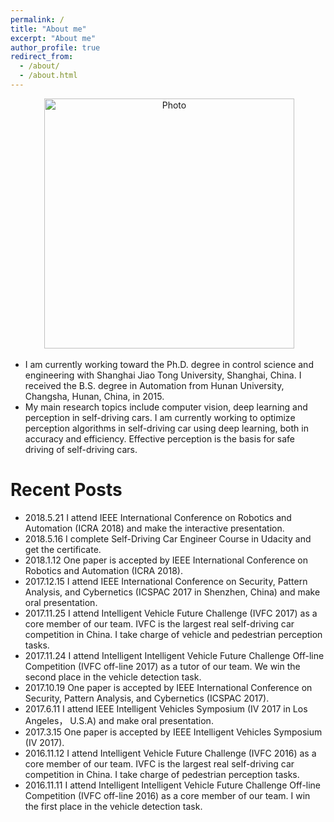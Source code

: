 ```yaml
---
permalink: /
title: "About me"
excerpt: "About me"
author_profile: true
redirect_from: 
  - /about/
  - /about.html
---
```


<p align="center">
  <img src="https://qianyeqiang.github.io/images/qianyeqiang.png?raw=true" alt="Photo" style="width: 400px;"/> 
</p>

* I am currently working toward the Ph.D. degree in control science and engineering with Shanghai Jiao Tong University, Shanghai, China. I received the B.S. degree in Automation from Hunan University, Changsha, Hunan, China, in 2015. 
* My main research topics include computer vision, deep learning and perception in self-driving cars. I am currently working to optimize perception algorithms in self-driving car using deep learning, both in accuracy and efficiency. Effective perception is the basis for safe driving of self-driving cars.


Recent Posts
======
* 2018.5.21 I attend IEEE International Conference on Robotics and Automation (ICRA 2018) and make the interactive presentation. 
* 2018.5.16 I complete Self-Driving Car Engineer Course in Udacity and get the certificate.
* 2018.1.12 One paper is accepted by IEEE International Conference on Robotics and Automation (ICRA 2018).
* 2017.12.15 I attend IEEE International Conference on Security, Pattern Analysis, and Cybernetics (ICSPAC 2017 in Shenzhen, China) and make oral presentation.
* 2017.11.25 I attend Intelligent Vehicle Future Challenge (IVFC 2017) as a core member of our team. IVFC is the largest real self-driving car competition in China. I take charge of vehicle and pedestrian perception tasks.
* 2017.11.24 I attend Intelligent Intelligent Vehicle Future Challenge Off-line Competition (IVFC off-line 2017) as a tutor of our team. We win the second place in the vehicle detection task.
* 2017.10.19 One paper is accepted by IEEE International Conference on Security, Pattern Analysis, and Cybernetics (ICSPAC 2017).
* 2017.6.11 I attend IEEE Intelligent Vehicles Symposium (IV 2017 in Los Angeles， U.S.A) and make oral presentation.
* 2017.3.15 One paper is accepted by IEEE Intelligent Vehicles Symposium (IV 2017).
* 2016.11.12 I attend Intelligent Vehicle Future Challenge (IVFC 2016) as a core member of our team. IVFC is the largest real self-driving car competition in China. I take charge of pedestrian perception tasks.
* 2016.11.11 I attend Intelligent Intelligent Vehicle Future Challenge Off-line Competition (IVFC off-line 2016) as a core member of our team. I win the first place in the vehicle detection task.
